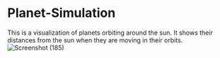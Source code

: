 # Planet-Simulation
This is a visualization of planets orbiting around the sun. It shows their distances from the sun when they are moving in their orbits.
![Screenshot (185)](https://github.com/Preetham71/Planet-Simulation/assets/80750328/56b5b04a-31a5-46ae-a276-3daeac3e44aa)
